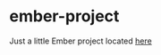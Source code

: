 # ember-project

Just a little Ember project located [here](http://ember-project.s3-website.us-east-2.amazonaws.com)

